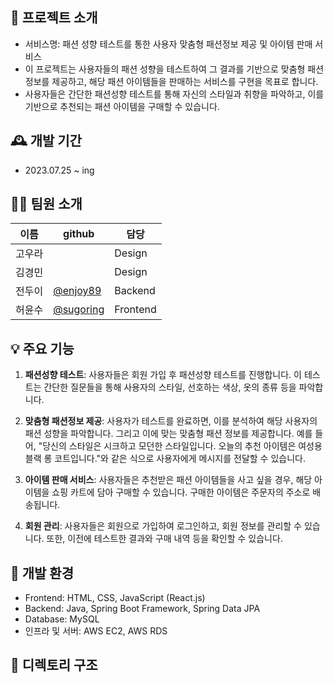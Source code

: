 
## 📕 프로젝트 소개
- 서비스명: 패션 성향 테스트를 통한 사용자 맞춤형 패션정보 제공 및 아이템 판매 서비스 <br>
- 이 프로젝트는 사용자들의 패션 성향을 테스트하여 그 결과를 기반으로 맞춤형 패션 정보를 제공하고, 해당 패션 아이템들을 판매하는 서비스를 구현을 목표로 합니다.
- 사용자들은 간단한 패션성향 테스트를 통해 자신의 스타일과 취향을 파악하고, 이를 기반으로 추천되는 패션 아이템을 구매할 수 있습니다.

## 🕰️ 개발 기간
- 2023.07.25 ~ ing

## 👩‍💻 팀원 소개

|이름|github|담당|
|------|---|---|
|고우라||Design|
|김경민||Design|
|전두이|[@enjoy89](https://github.com/enjoy89)|Backend|
|허윤수|[@sugoring](https://github.com/sugoring)|Frontend|


## 💡 주요 기능

1. **패션성향 테스트**: 사용자들은 회원 가입 후 패션성향 테스트를 진행합니다. 이 테스트는 간단한 질문들을 통해 사용자의 스타일, 선호하는 색상, 옷의 종류 등을 파악합니다.

2. **맞춤형 패션정보 제공**: 사용자가 테스트를 완료하면, 이를 분석하여 해당 사용자의 패션 성향을 파악합니다. 그리고 이에 맞는 맞춤형 패션 정보를 제공합니다. 예를 들어, "당신의 스타일은 시크하고 모던한 스타일입니다. 오늘의 추천 아이템은 여성용 블랙 롱 코트입니다."와 같은 식으로 사용자에게 메시지를 전달할 수 있습니다.

3. **아이템 판매 서비스**: 사용자들은 추천받은 패션 아이템들을 사고 싶을 경우, 해당 아이템을 쇼핑 카트에 담아 구매할 수 있습니다. 구매한 아이템은 주문자의 주소로 배송됩니다.

4. **회원 관리**: 사용자들은 회원으로 가입하여 로그인하고, 회원 정보를 관리할 수 있습니다. 또한, 이전에 테스트한 결과와 구매 내역 등을 확인할 수 있습니다.

## 🔨 개발 환경

- Frontend: HTML, CSS, JavaScript (React.js)
- Backend: Java, Spring Boot Framework, Spring Data JPA
- Database: MySQL
- 인프라 및 서버: AWS EC2, AWS RDS
  
## 📂 디렉토리 구조
